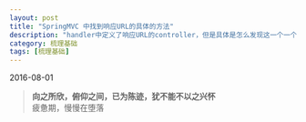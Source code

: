 ```yaml
---
layout: post
title: "SpringMVC 中找到响应URL的具体的方法"
description: "handler中定义了响应URL的controller，但是具体是怎么发现这一个一个的方法对应的URL，是直接的放到Map里面吗？"
category: 梳理基础
tags: [梳理基础]
---
```

2016-08-01

> **向之所欣，俯仰之间，已为陈迹，犹不能不以之兴怀**  
> 疲惫期，慢慢在堕落

